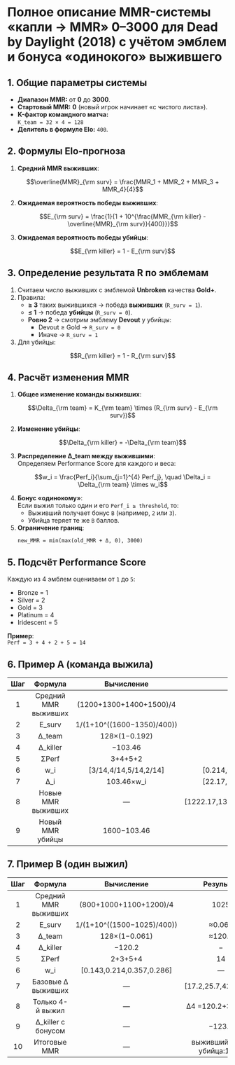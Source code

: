 # Полное описание MMR-системы «капли → MMR» 0–3000 для Dead by Daylight (2018) с учётом эмблем и бонуса «одинокого» выжившего

## 1. Общие параметры системы

- **Диапазон MMR:** от **0** до **3000**.  
- **Стартовый MMR:** **0** (новый игрок начинает «с чистого листа»).  
- **K-фактор командного матча:**  
  `K_team = 32 × 4 = 128`  
- **Делитель в формуле Elo:** `400`.

## 2. Формулы Elo-прогноза

1. **Средний MMR выживших**:  
   ```math
   \overline{MMR}_{\rm surv} = \frac{MMR_1 + MMR_2 + MMR_3 + MMR_4}{4}
   ```
2. **Ожидаемая вероятность победы выживших**:  
   ```math
   E_{\rm surv} = \frac{1}{1 + 10^{\frac{MMR_{\rm killer} - \overline{MMR}_{\rm surv}}{400}}}
   ```
3. **Ожидаемая вероятность победы убийцы**:  
   ```math
   E_{\rm killer} = 1 - E_{\rm surv}
   ```

## 3. Определение результата R по эмблемам

1. Считаем число выживших с эмблемой **Unbroken** качества **Gold+**.  
2. Правила:  
   - **≥ 3** таких выжившихся → победа **выживших** (`R_surv = 1`).  
   - **≤ 1** → победа **убийцы** (`R_surv = 0`).  
   - **Ровно 2** → смотрим эмблему **Devout** у убийцы:  
     - Devout ≥ Gold → `R_surv = 0`  
     - Иначе → `R_surv = 1`  
3. Для убийцы:  
   ```math
   R_{\rm killer} = 1 - R_{\rm surv}
   ```

## 4. Расчёт изменения MMR

1. **Общее изменение команды выживших**:  
   ```math
   \Delta_{\rm team} = K_{\rm team} \times (R_{\rm surv} - E_{\rm surv})
   ```
2. **Изменение убийцы**:  
   ```math
   \Delta_{\rm killer} = -\Delta_{\rm team}
   ```
3. **Распределение Δ_team между выжившими**:  
   Определяем Performance Score для каждого и веса:  
   ```math
   w_i = \frac{Perf_i}{\sum_{j=1}^{4} Perf_j},
   \quad
   \Delta_i = \Delta_{\rm team} \times w_i
   ```
4. **Бонус «одинокому»**:  
   Если выжил только один и его `Perf_i ≥ threshold`, то:
   - Выживший получает бонус `B` (например, `2` или `3`).  
   - Убийца теряет те же `B` баллов.  
5. **Ограничение границ**:  
   ```text
   new_MMR = min(max(old_MMR + Δ, 0), 3000)
   ```

## 5. Подсчёт Performance Score

Каждую из 4 эмблем оцениваем от `1` до `5`:
- Bronze = 1  
- Silver = 2  
- Gold = 3  
- Platinum = 4  
- Iridescent = 5  

**Пример**:  
`Perf = 3 + 4 + 2 + 5 = 14`

## 6. Пример A (команда выжила)

| Шаг | Формула | Вычисление | Результат |
|:---:|:-------:|:----------:|:---------:|
| 1 | Средний MMR выживших | (1200+1300+1400+1500)/4 | 1350 |
| 2 | E_surv | 1/(1+10^((1600−1350)/400)) | ≈0.192 |
| 3 | Δ_team | 128×(1−0.192) | ≈103.46 |
| 4 | Δ_killer | −103.46 | − |
| 5 | ΣPerf | 3+4+5+2 | 14 |
| 6 | w_i | [3/14,4/14,5/14,2/14] | [0.214,0.286,0.357,0.143] |
| 7 | Δ_i | 103.46×w_i | [22.17,29.56,36.95,14.78] |
| 8 | Новые MMR выживших | — | [1222.17,1329.56,1436.95,1514.78] |
| 9 | Новый MMR убийцы | 1600−103.46 | 1496.54 |

## 7. Пример B (один выжил)

| Шаг | Формула | Вычисление | Результат |
|:---:|:-------:|:----------:|:---------:|
| 1 | Средний MMR выживших | (800+1000+1100+1200)/4 | 1025 |
| 2 | E_surv | 1/(1+10^((1500−1025)/400)) | ≈0.061 |
| 3 | Δ_team | 128×(1−0.061) | ≈120.2 |
| 4 | Δ_killer | −120.2 | − |
| 5 | ΣPerf | 2+3+5+4 | 14 |
| 6 | w_i | [0.143,0.214,0.357,0.286] | — |
| 7 | Базовые Δ выживших | — | [17.2,25.7,42.9,34.4] |
| 8 | Только 4-й выжил | — | Δ4 =120.2+3=123.2 |
| 9 | Δ_killer с бонусом | — | −123.2 |
| 10 | Итоговые MMR | — | выживший:1323, убийца:1377 |

